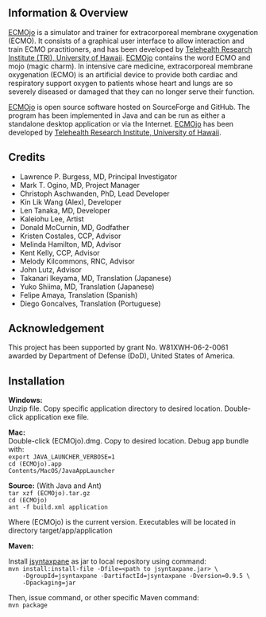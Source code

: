 Information & Overview
----------------------

[ECMOjo][ecmojo] is a simulator and trainer for extracorporeal membrane
oxygenation (ECMO). It consists of a graphical user interface to allow
interaction and train ECMO practitioners, and has been developed by [Telehealth
Research Institute (TRI), University of Hawaii][tri]. [ECMOjo][ecmojo] contains
the word ECMO and mojo (magic charm). In intensive care medicine,
extracorporeal membrane oxygenation (ECMO) is an artificial device to provide
both cardiac and respiratory support oxygen to patients whose heart and lungs
are so severely diseased or damaged that they can no longer serve their
function.

[ECMOjo][ecmojo] is open source software hosted on SourceForge and GitHub. The
program has been implemented in Java and can be run as either a standalone
desktop application or via the Internet. [ECMOjo][ecmojo] has been developed by
[Telehealth Research Institute, University of Hawaii][tri].


Credits
-------

* Lawrence P. Burgess, MD, Principal Investigator
* Mark T. Ogino, MD, Project Manager
* Christoph Aschwanden, PhD, Lead Developer
* Kin Lik Wang (Alex), Developer
* Len Tanaka, MD, Developer
* Kaleiohu Lee, Artist
* Donald McCurnin, MD, Godfather
* Kristen Costales, CCP, Advisor
* Melinda Hamilton, MD, Advisor
* Kent Kelly, CCP, Advisor
* Melody Kilcommons, RNC, Advisor
* John Lutz, Advisor
* Takanari Ikeyama, MD, Translation (Japanese)
* Yuko Shiima, MD, Translation (Japanese)
* Felipe Amaya, Translation (Spanish)
* Diego Goncalves, Translation (Portuguese)


Acknowledgement
---------------

This project has been supported by grant No. W81XWH-06-2-0061 awarded by
Department of Defense (DoD), United States of America.


Installation
------------

**Windows:**  
  Unzip file. Copy specific application directory to desired location. Double-click application exe file.

**Mac:**  
  Double-click (ECMOjo).dmg. Copy to desired location. Debug app bundle with:  
    `export JAVA_LAUNCHER_VERBOSE=1`  
    `cd (ECMOjo).app`  
    `Contents/MacOS/JavaAppLauncher`  

**Source:** (With Java and Ant)  
    `tar xzf (ECMOjo).tar.gz`  
    `cd (ECMOjo)`  
    `ant -f build.xml application`  

Where (ECMOjo) is the current version. Executables will be located in directory target/app/application


**Maven:**

Install [jsyntaxpane][jsp] as jar to local repository using command:  
    `mvn install:install-file -Dfile=<path to jsyntaxpane.jar> \`  
    `    -DgroupId=jsyntaxpane -DartifactId=jsyntaxpane -Dversion=0.9.5 \`  
    `    -Dpackaging=jar`  

Then, issue command, or other specific Maven command:  
    `mvn package`

[ecmojo]: http://ecmojo.sourceforge.net
[tri]: http://www.tri.jabsom.hawaii.edu
[jsp]: http://code.google.com/p/jsyntaxpane
